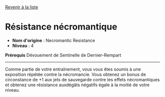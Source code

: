 [Revenir à la liste](..)

# Résistance nécromantique

 * **Nom d'origine** : Necromantic Resistance
 * **Niveau** : 4


<p><span id="ctl00_MainContent_DetailedOutput"><strong>Prérequis</strong> Dévouement de Sentinelle de Dernier-Rempart<br></span></p>
<hr>
<p>Comme partie de votre entraînement, vous vous êtes soumis à une exposition répétée contre la nécromancie. Vous obtenez un bonus de circonstance de +1 aux jets de sauvegarde contre les effets nécromantiques et obtenez une résistance auxdégâts négatifs égale à la moitié de votre niveau.&nbsp;</p>
